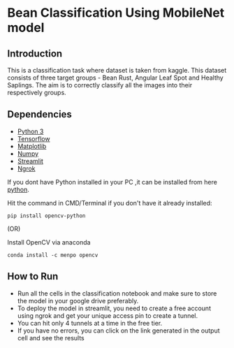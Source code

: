 # Bean Classification Using MobileNet model

## Introduction

This is a classification task where dataset is taken from kaggle. This dataset consists of three target groups - Bean Rust, Angular Leaf Spot and Healthy Saplings. The aim is to correctly classify
all the images into their respectively groups.

## Dependencies

* [Python 3](https://www.python.org/)
* [Tensorflow](https://www.tensorflow.org/)
* [Matplotlib](https://pandas.pydata.org/)
* [Numpy](https://numpy.org/)
* [Streamlit](https://streamlit.io/)
* [Ngrok](https://ngrok.com/)

If you dont have Python installed in your PC ,it can be installed from here [python](https://www.python.org/downloads/).

Hit the command in CMD/Terminal if you don't have it already installed:

    pip install opencv-python

   (OR)
   
 Install OpenCV via anaconda
  
    conda install -c menpo opencv
    
 ## How to Run
 * Run all the cells in the classification notebook and make sure to store the model in your google drive preferably.
 * To deploy the model in streamlit, you need to create a free account using ngrok and get your unique access pin to create a tunnel.
 * You can hit only 4 tunnels at a time in the free tier.
 * If you have no errors, you can click on the link generated in the output cell and see the results
 
 
